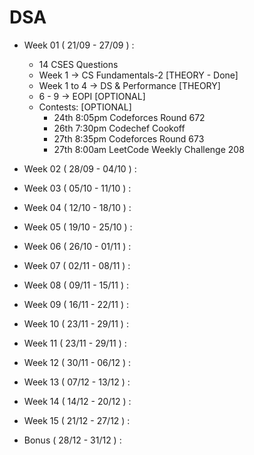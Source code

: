 # DSA

- Week 01 ( 21/09 - 27/09 ) :

  - 14 CSES Questions
  - Week 1 -> CS Fundamentals-2 [THEORY - Done]
  - Week 1 to 4 -> DS & Performance [THEORY]
  - 6 - 9 -> EOPI [OPTIONAL]
  - Contests: [OPTIONAL]
    - 24th 8:05pm Codeforces Round 672
    - 26th 7:30pm Codechef Cookoff
    - 27th 8:35pm Codeforces Round 673
    - 27th 8:00am LeetCode Weekly Challenge 208

- Week 02 ( 28/09 - 04/10 ) :
- Week 03 ( 05/10 - 11/10 ) :
- Week 04 ( 12/10 - 18/10 ) :
- Week 05 ( 19/10 - 25/10 ) :
- Week 06 ( 26/10 - 01/11 ) :
- Week 07 ( 02/11 - 08/11 ) :
- Week 08 ( 09/11 - 15/11 ) :
- Week 09 ( 16/11 - 22/11 ) :
- Week 10 ( 23/11 - 29/11 ) :
- Week 11 ( 23/11 - 29/11 ) :
- Week 12 ( 30/11 - 06/12 ) :
- Week 13 ( 07/12 - 13/12 ) :
- Week 14 ( 14/12 - 20/12 ) :
- Week 15 ( 21/12 - 27/12 ) :
- Bonus ( 28/12 - 31/12 ) :
